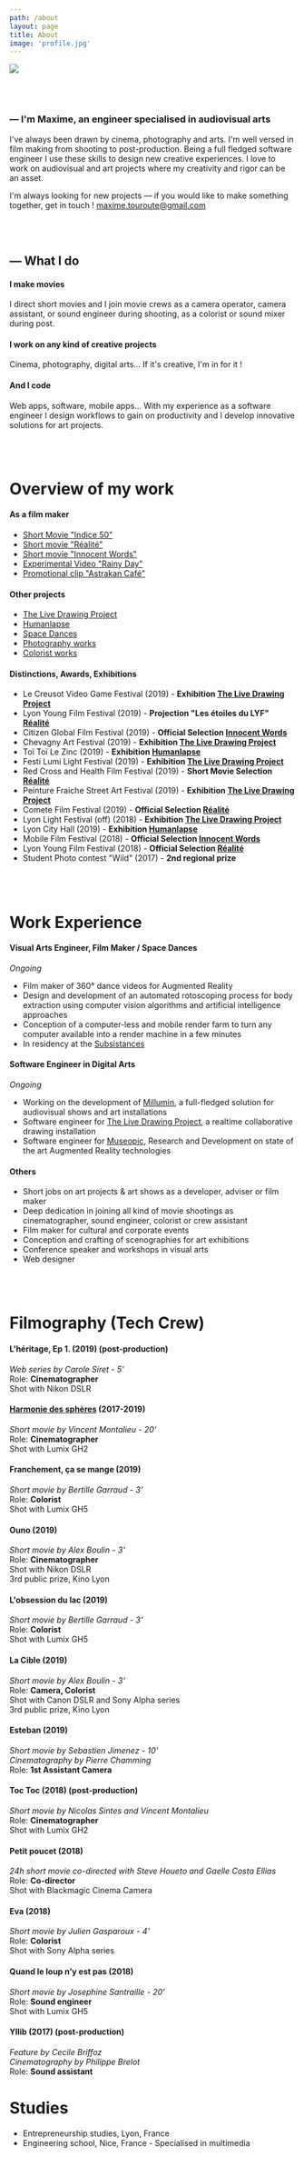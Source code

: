 ```yaml
---
path: /about
layout: page
title: About
image: 'profile.jpg'
---
```


<div class="squareGatsbyPicture" style="min-width: 70%">

<img src="profile.jpg"></img>

</div>
<br/>
<br/>

### — I'm Maxime, an **engineer** specialised in **audiovisual arts**

I've always been drawn by cinema, photography and arts. I'm well versed in film making from shooting to post-production. Being a full fledged software engineer I use these skills to design new creative experiences.
I love to work on audiovisual and art projects where my creativity and rigor can be an asset.

I'm always looking for new projects — if you would like to make something together, get in touch ! [maxime.touroute@gmail.com](mailto:maxime.touroute@gmail.com)

<br><br>

## — What I do

#### I make movies

I direct short movies and I join movie crews as a camera operator, camera assistant, or sound engineer during shooting, as a colorist or sound mixer during post.

#### I work on any kind of creative projects

Cinema, photography, digital arts... If it's creative, I'm in for it !

#### And I code

Web apps, software, mobile apps... With my experience as a software engineer I design workflows to gain on productivity and I develop innovative solutions for art projects.

<br/>
<br/>

# Overview of my work

#### As a film maker

- [Short Movie "Indice 50"](/indice50#content)
- [Short movie "Réalité"](/realite#content)
- [Short movie "Innocent Words"](/innocentWords#content)
- [Experimental Video "Rainy Day"](/rainyday#content)
- [Promotional clip "Astrakan Café"](/badhinjan-trio#content)

#### Other projects

- [The Live Drawing Project](/livedrawing#content)
- [Humanlapse](/humanlapseProject#content)
- [Space Dances](/spacedances#content)
- [Photography works](/photography)
- [Colorist works](/colorist)

#### Distinctions, Awards, Exhibitions

- Le Creusot Video Game Festival (2019) - **Exhibition [The Live Drawing Project](/livedrawing#content)**
- Lyon Young Film Festival (2019) - **Projection "Les étoiles du LYF" [Réalité](/realite#content)**
- Citizen Global Film Festival (2019) - **Official Selection [Innocent Words](/innocentWords#content)**
- Chevagny Art Festival (2019) - **Exhibition [The Live Drawing Project](/livedrawing#content)**
- Toï Toï Le Zinc (2019) - **Exhibition [Humanlapse](/humanlapseProject#content)**
- Festi Lumi Light Festival (2019) - **Exhibition [The Live Drawing Project](/livedrawing#content)**
- Red Cross and Health Film Festival (2019) - **Short Movie Selection [Réalité](/realite#content)**
- Peinture Fraiche Street Art Festival (2019) - **Exhibition [The Live Drawing Project](/livedrawing#content)**
- Comete Film Festival (2019) - **Official Selection [Réalité](/realite#content)**
- Lyon Light Festival (off) (2018) - **Exhibition [The Live Drawing Project](/livedrawing#content)**
- Lyon City Hall (2019) - **Exhibition [Humanlapse](/humanlapseProject#content)**
- Mobile Film Festival (2018) - **Official Selection [Innocent Words](/innocentWords#content)**
- Lyon Young Film Festival (2018) - **Official Selection [Réalité](/realite#content)**
- Student Photo contest "Wild" (2017) - **2nd regional prize**

<br/>
<br/>

# Work Experience

#### Visual Arts Engineer, Film Maker / Space Dances

_Ongoing_

- Film maker of 360° dance videos for Augmented Reality
- Design and development of an automated rotoscoping process for body extraction using computer vision algorithms and artificial intelligence approaches
- Conception of a computer-less and mobile render farm to turn any computer available into a render machine in a few minutes
- In residency at the [Subsistances](//www.les-subs.com/)

#### Software Engineer in Digital Arts

_Ongoing_

- Working on the development of [Millumin](https://www.millumin.com/), a full-fledged solution for audiovisual shows and art installations
- Software engineer for [The Live Drawing Project](/livedrawing#content), a realtime collaborative drawing installation
- Software engineer for [Museopic](//www.museopic.com/), Research and Development on state of the art Augmented Reality technologies

#### Others

- Short jobs on art projects & art shows as a developer, adviser or film maker
- Deep dedication in joining all kind of movie shootings as cinematographer, sound engineer, colorist or crew assistant
- Film maker for cultural and corporate events
- Conception and crafting of scenographies for art exhibitions
- Conference speaker and workshops in visual arts
- Web designer

<br/>
<br/>

# Filmography (Tech Crew)

#### L'héritage, Ep 1. (2019) (post-production)

_Web series by Carole Siret - 5'_  
Role: **Cinematographer**  
Shot with Nikon DSLR

#### [Harmonie des sphères](/harmoniedesspheres) (2017-2019)

_Short movie by Vincent Montalieu - 20'_  
Role: **Cinematographer**  
Shot with Lumix GH2

#### Franchement, ça se mange (2019)

_Short movie by Bertille Garraud - 3'_  
Role: **Colorist**  
Shot with Lumix GH5

#### Ouno (2019)

_Short movie by Alex Boulin - 3'_  
Role: **Cinematographer**  
Shot with Nikon DSLR  
3rd public prize, Kino Lyon

#### L'obsession du lac (2019)

_Short movie by Bertille Garraud - 3'_  
Role: **Colorist**  
Shot with Lumix GH5

#### La Cible (2019)

_Short movie by Alex Boulin - 3'_  
Role: **Camera, Colorist**  
Shot with Canon DSLR and Sony Alpha series  
3rd public prize, Kino Lyon

#### Esteban (2019)

_Short movie by Sebastien Jimenez - 10'_  
_Cinematography by Pierre Chamming_  
Role: **1st Assistant Camera**

#### Toc Toc (2018) (post-production)

_Short movie by Nicolas Sintes and Vincent Montalieu_  
Role: **Cinematographer**  
Shot with Lumix GH2

#### Petit poucet (2018)

_24h short movie co-directed with Steve Houeto and Gaelle Costa Ellias_  
Role: **Co-director**  
Shot with Blackmagic Cinema Camera

#### Eva (2018)

_Short movie by Julien Gasparoux - 4'_  
Role: **Colorist**  
Shot with Sony Alpha series

#### Quand le loup n’y est pas (2018)

_Short movie by Josephine Santraille - 20'_  
Role: **Sound engineer**  
Shot with Lumix GH5

#### Yllib (2017) (post-production)

_Feature by Cecile Briffoz_  
_Cinematography by Philippe Brelot_  
Role: **Sound assistant**

# Studies

- Entrepreneurship studies, Lyon, France
- Engineering school, Nice, France - Specialised in multimedia

